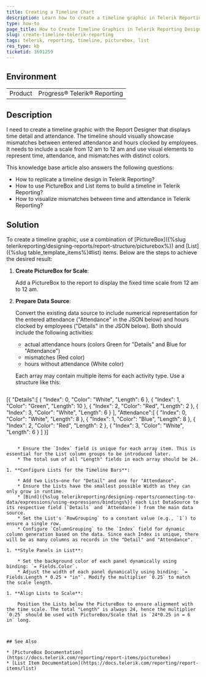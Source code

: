 ```yaml
---
title: Creating a Timeline Chart
description: Learn how to create a timeline graphic in Telerik Reporting Designer using PictureBox and List items.
type: how-to
page_title: How to Create Timeline Graphics in Telerik Reporting Designer
slug: create-timeline-telerik-reporting
tags: telerik, reporting, timeline, picturebox, list
res_type: kb
ticketid: 1691259
---
```


## Environment
<table>
<tbody>
<tr>
<td> Product </td>
<td> Progress® Telerik® Reporting </td>
</tr>
</tbody>
</table>

## Description

I need to create a timeline graphic with the Report Designer that displays time detail and attendance. The timeline should visually showcase mismatches between entered attendance and hours clocked by employees. It needs to include a scale from 12 am to 12 am and use visual elements to represent time, attendance, and mismatches with distinct colors.

This knowledge base article also answers the following questions:
- How to replicate a timeline design in Telerik Reporting?
- How to use PictureBox and List items to build a timeline in Telerik Reporting?
- How to visualize mismatches between time and attendance in Telerik Reporting?

## Solution

To create a timeline graphic, use a combination of [PictureBox]({%slug telerikreporting/designing-reports/report-structure/picturebox%}) and [List]({%slug table_template_items%}#list) items. Below are the steps to achieve the desired result:

1. **Create PictureBox for Scale**:

	Add a PictureBox to the report to display the fixed time scale from 12 am to 12 am.

1. **Prepare Data Source**:

	Convert the existing data source to include numerical representation for the entered attendance ("Attendance" in the JSON below) and hours clocked by employees ("Details" in the JSON below). Both should include the following activities:
	
	* actual attendance hours (colors Green for "Details" and Blue for "Attendance")
	* mismatches (Red color)
	* hours without attendance (White color)
	
	Each array may contain multiple items for each activity type. Use a structure like this:

	````JSON
[{
		"Details":[
			{
				"Index": 0,
				"Color": "White",
				"Length": 6
			},
			{
				"Index": 1,
				"Color": "Green",
				"Length": 10
			},
			{
				"Index": 2,
				"Color": "Red",
				"Length": 2
			},
			{
				"Index": 3,
				"Color": "White",
				"Length": 6
			}
		],
		"Attendance":[
			{
				"Index": 0,
				"Color": "White",
				"Length": 8
			},
			{
				"Index": 1,
				"Color": "Blue",
				"Length": 8
			},
			{
				"Index": 2,
				"Color": "Red",
				"Length": 2
			},
			{
				"Index": 3,
				"Color": "White",
				"Length": 6
			}
		]
	}]
````

	* Ensure the `Index` field is unique for each array item. This is essential for the List column groups to be introduced later.
	* The total sum of all "Length" fields in each array should be 24.

1. **Configure Lists for the Timeline Bars**:

	* Add two Lists—one for "Detail" and one for "Attendance".
	* Ensure the Lists have the smallest possible Width as they can only grow in runtime.
	* [Bind]({%slug telerikreporting/designing-reports/connecting-to-data/expressions/using-expressions/bindings%}) each List DataSource to its respective field (`Details` and `Attendance`) from the main data source.
	* Set the List's `RowGrouping` to a constant value (e.g., `1`) to ensure a single row.
	* Configure `ColumnGrouping` to the `Index` field for dynamic column generation based on the data. Since each Index is unique, there will be as many columns as records in the "Detail" and "Attendance".

1. **Style Panels in List**:

	* Set the background color of each panel dynamically using binding: `= Fields.Color`.
	* Adjust the width of each panel dynamically using binding: `= Fields.Length * 0.25 + "in"`. Modify the multiplier `0.25` to match the scale length.

1. **Align Lists to Scale**:

	Position the Lists below the PictureBox to ensure alignment with the time scale. The total "Length" is always 24, hence the multiplier `0.25` should be used with PictureBox/Scale that is `24*0.25 in = 6 in` long.



## See Also

* [PictureBox Documentation](https://docs.telerik.com/reporting/report-items/picturebox)
* [List Item Documentation](https://docs.telerik.com/reporting/report-items/list)
